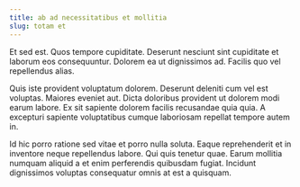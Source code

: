 ```yaml
---
title: ab ad necessitatibus et mollitia
slug: totam et
---
```


Et sed est. Quos tempore cupiditate. Deserunt nesciunt sint cupiditate et laborum eos consequuntur. Dolorem ea ut dignissimos ad. Facilis quo vel repellendus alias.

Quis iste provident voluptatum dolorem. Deserunt deleniti cum vel est voluptas. Maiores eveniet aut. Dicta doloribus provident ut dolorem modi earum labore. Ex sit sapiente dolorem facilis recusandae quia quia. A excepturi sapiente voluptatibus cumque laboriosam repellat tempore autem in.

Id hic porro ratione sed vitae et porro nulla soluta. Eaque reprehenderit et in inventore neque repellendus labore. Qui quis tenetur quae. Earum mollitia numquam aliquid a et enim perferendis quibusdam fugiat. Incidunt dignissimos voluptas consequatur omnis at est a quisquam.

